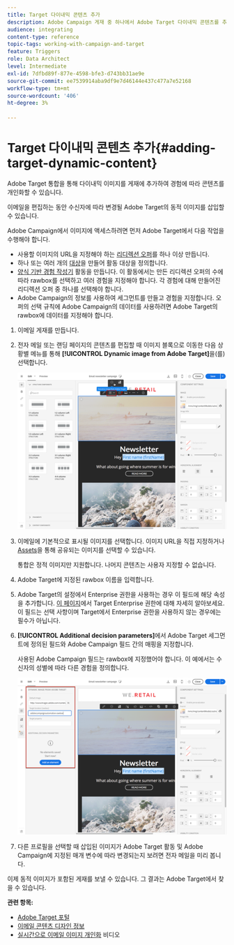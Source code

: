 ```yaml
---
title: Target 다이내믹 콘텐츠 추가
description: Adobe Campaign 게재 중 하나에서 Adobe Target 다이내믹 콘텐츠를 추가하는 방법을 알아봅니다.
audience: integrating
content-type: reference
topic-tags: working-with-campaign-and-target
feature: Triggers
role: Data Architect
level: Intermediate
exl-id: 7dfbd89f-877e-4598-bfe3-d743bb31ae9e
source-git-commit: ee7539914aba9df9e7d46144e437c477a7e52168
workflow-type: tm+mt
source-wordcount: '406'
ht-degree: 3%

---
```


# Target 다이내믹 콘텐츠 추가{#adding-target-dynamic-content}

Adobe Target 통합을 통해 다이내믹 이미지를 게재에 추가하여 경험에 따라 콘텐츠를 개인화할 수 있습니다.

이메일을 편집하는 동안 수신자에 따라 변경될 Adobe Target의 동적 이미지를 삽입할 수 있습니다.

Adobe Campaign에서 이미지에 액세스하려면 먼저 Adobe Target에서 다음 작업을 수행해야 합니다.

* 사용할 이미지의 URL을 지정해야 하는 [리디렉션 오퍼](https://experienceleague.adobe.com/docs/target/using/experiences/offers/offer-redirect.html?lang=ko)를 하나 이상 만듭니다.
* 하나 또는 여러 개의 [대상](https://experienceleague.adobe.com/docs/target/using/audiences/create-audiences/audiences.html?lang=ko)을 만들어 활동 대상을 정의합니다.
* [양식 기반 경험 작성기](https://experienceleague.adobe.com/docs/target/using/experiences/form-experience-composer.html?lang=ko) 활동을 만듭니다. 이 활동에서는 만든 리디렉션 오퍼의 수에 따라 rawbox를 선택하고 여러 경험을 지정해야 합니다. 각 경험에 대해 만들어진 리디렉션 오퍼 중 하나를 선택해야 합니다.
* Adobe Campaign의 정보를 사용하여 세그먼트를 만들고 경험을 지정합니다. 오퍼의 선택 규칙에 Adobe Campaign의 데이터를 사용하려면 Adobe Target의 rawbox에 데이터를 지정해야 합니다.

1. 이메일 게재를 만듭니다.
1. 전자 메일 또는 랜딩 페이지의 콘텐츠를 편집할 때 이미지 블록으로 이동한 다음 상황별 메뉴를 통해 **[!UICONTROL Dynamic image from Adobe Target]**&#x200B;을(를) 선택합니다.

   ![](assets/tar_insert_dynamic_image.png)

1. 이메일에 기본적으로 표시될 이미지를 선택합니다. 이미지 URL을 직접 지정하거나 [Assets](../../integrating/using/working-with-campaign-and-assets-core-service.md)을 통해 공유되는 이미지를 선택할 수 있습니다.

   통합은 정적 이미지만 지원합니다. 나머지 콘텐츠는 사용자 지정할 수 없습니다.

1. Adobe Target에 지정된 rawbox 이름을 입력합니다.
1. Adobe Target의 설정에서 Enterprise 권한을 사용하는 경우 이 필드에 해당 속성을 추가합니다. [이 페이지](https://experienceleague.adobe.com/docs/target/using/administer/manage-users/enterprise/properties-overview.html?lang=ko)에서 Target Enterprise 권한에 대해 자세히 알아보세요. 이 필드는 선택 사항이며 Target에서 Enterprise 권한을 사용하지 않는 경우에는 필수가 아닙니다.
1. **[!UICONTROL Additional decision parameters]**&#x200B;에서 Adobe Target 세그먼트에 정의된 필드와 Adobe Campaign 필드 간의 매핑을 지정합니다.

   사용된 Adobe Campaign 필드는 rawbox에 지정했어야 합니다. 이 예에서는 수신자의 성별에 따라 다른 경험을 정의합니다.

   ![](assets/tar_additional_decisionning_parameters.png)

1. 다른 프로필을 선택할 때 삽입된 이미지가 Adobe Target 활동 및 Adobe Campaign에 지정된 매개 변수에 따라 변경되는지 보려면 전자 메일을 미리 봅니다.

이제 동적 이미지가 포함된 게재를 보낼 수 있습니다. 그 결과는 Adobe Target에서 찾을 수 있습니다.

**관련 항목:**

* [Adobe Target 포털](https://experienceleague.adobe.com/docs/target/using/integrate/campaign-and-target.html?lang=ko)
* [이메일 콘텐츠 디자인 정보](../../designing/using/designing-content-in-adobe-campaign.md)
* [실시간으로 이메일 이미지 개인화](https://helpx.adobe.com/marketing-cloud/how-to/email-marketing.html) 비디오
